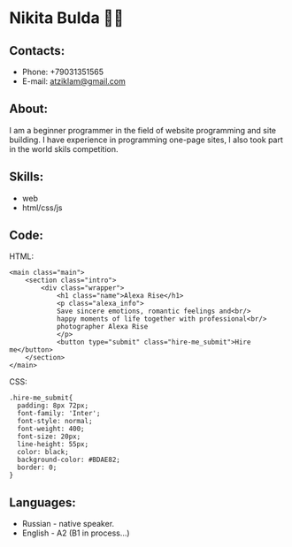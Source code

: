 # Nikita Bulda 👨‍💻 

## Contacts:
 * Phone: +79031351565
 * E-mail: atziklam@gmail.com
 
## About:
I am a beginner programmer in the field of website programming and site building. I have experience in programming one-page sites, I also took part in the world skils competition.

## Skills:
* web
* html/css/js

## Code:
HTML:
```
<main class="main">
    <section class="intro">
        <div class="wrapper">
            <h1 class="name">Alexa Rise</h1>
            <p class="alexa_info">
            Save sincere emotions, romantic feelings and<br/>
            happy moments of life together with professional<br/>
            photographer Alexa Rise
            </p>
            <button type="submit" class="hire-me_submit">Hire me</button>
    </section>
</main>
```
CSS:
```
.hire-me_submit{
  padding: 8px 72px;
  font-family: 'Inter';
  font-style: normal;
  font-weight: 400;
  font-size: 20px;
  line-height: 55px;
  color: black;
  background-color: #BDAE82;
  border: 0;
}
```
## Languages:
* Russian - native speaker.
* English - A2 (B1 in process…)
